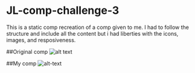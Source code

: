 # JL-comp-challenge-3

This is a static comp recreation of a comp given to me. I had to follow the structure and include all the content but i had liberties with the icons, images, and resposiveness.

##Original comp
![alt text](http://frontend.turing.io/assets/images/static-comp-challenge-3.jpg)

##My comp 
![alt-text](https://imgur.com/a/yCUID)
